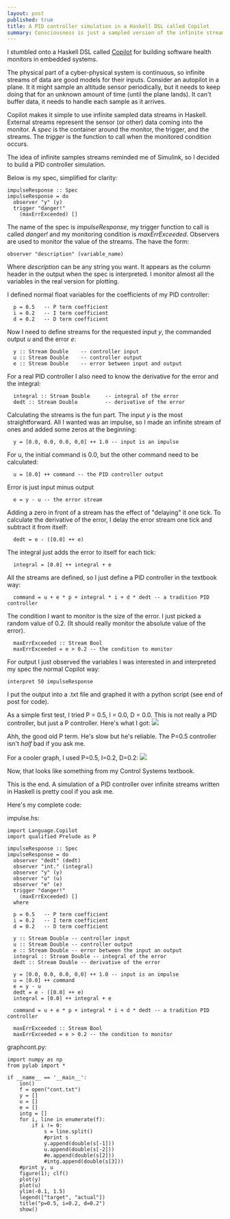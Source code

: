 ```yaml
---
layout: post
published: true
title: A PID controller simulation in a Haskell DSL called Copilot
summary: Consciousness is just a sampled version of the infinite stream of reality
---
```


I stumbled onto a Haskell DSL called [Copilot](http://leepike.github.com/Copilot/) 
for building software health monitors in embedded systems.

The physical part of a cyber-physical system is continuous, so infinite streams
of data are good models for their inputs.  Consider an autopilot in a plane.  It
it might sample an altitude sensor periodically, but it needs to keep doing that for
an unknown amount of time (until the plane lands).  It can't buffer data, it 
needs to handle each sample as it arrives.

Copilot makes it simple to use infinite sampled data streams in Haskell.  External
streams represent the sensor (or other) data coming into the monitor.  A _spec_
is the container around the monitor, the trigger, and the streams.  The _trigger_
is the function to call when the monitored condition occurs.

The idea of infinite samples streams reminded me of Simulink, so I decided to build
a PID controller simulation.

Below is my spec, simplified for clarity:

    impulseResponse :: Spec                                                            
    impulseResponse = do                                                               
      observer "y" (y)                                                                 
      trigger "danger!"                                                                
        (maxErrExceeded) []                                                            

The name of the spec is _impulseResponse_, my trigger function to call is
called _danger!_ and my monitoring condition is _maxErrExceeded_.  Observers
are used to monitor the value of the streams.  The have the form:

    observer "description" (variable_name)

Where _description_ can be any string you want.  It appears as the column header
in the output when the spec is interpreted.  I monitor almost all the variables 
in the real version for plotting.

I defined normal float variables for the coefficients of my PID controller:

      p = 0.5   -- P term coefficient
      i = 0.2   -- I term coefficient
      d = 0.2   -- D term coefficient

Now I need to define streams for the requested input _y_, the commanded output
_u_ and the error _e_:

      y :: Stream Double    -- controller input
      u :: Stream Double    -- controller output
      e :: Stream Double    -- error between input and output

For a real PID controller I also need to know the derivative for the error and
the integral:

      integral :: Stream Double     -- integral of the error
      dedt :: Stream Double         -- derivative of the error

Calculating the streams is the fun part.  The input _y_ is the most straightforward.
All I wanted was an impulse, so I made an infinite stream of ones and added
some zeros at the beginning:

      y = [0.0, 0.0, 0.0, 0,0] ++ 1.0 -- input is an impulse

For u, the initial command is 0.0, but the other command need to be calculated:

      u = [0.0] ++ command -- the PID controller output

Error is just input minus output

      e = y - u -- the error stream

Adding a zero in front of a stream has the effect of "delaying" it one tick.
To calculate the derivative of the error, I delay the error stream one tick
and subtract it from itself:

      dedt = e - ([0.0] ++ e)

The integral just adds the error to itself for each tick:

      integral = [0.0] ++ integral + e

All the streams are defined, so I just define a PID controller in the 
textbook way:

      command = u + e * p + integral * i + d * dedt -- a tradition PID controller

The condition I want to monitor is the size of the error.  I just picked a random
value of 0.2.  (It should really monitor the absolute value of the error).

      maxErrExceeded :: Stream Bool
      maxErrExceeded = e > 0.2 -- the condition to monitor

For output I just observed the variables I was interested in and interpreted
my spec the normal Copilot way:

    interpret 50 impulseResponse

I put the output into a .txt file and graphed it with a python script (see end
of post for code).

As a simple first test, I tried P = 0.5, I = 0.0, D = 0.0.  This is not really
a PID controller, but just a P controller.  Here's what I got:
<img src="https://raw.github.com/scottcarr/scottcarr.github.com/master/images/pid_cont_p.png">

Ahh, the good old P term.  He's slow but he's reliable.  The P=0.5 controller
isn't _half_ bad if you ask me.

For a cooler graph, I used P=0.5, I=0.2, D=0.2:
<img src="https://raw.github.com/scottcarr/scottcarr.github.com/master/images/pid_cont_pid.png">
  
Now, that looks like something from my Control Systems textbook.

This is the end.  A simulation of a PID controller over infinite streams written in Haskell
is pretty cool if you ask me.

Here's my complete code:

impulse.hs:

    import Language.Copilot
    import qualified Prelude as P

    impulseResponse :: Spec
    impulseResponse = do
      observer "dedt" (dedt)
      observer "int." (integral)
      observer "y" (y)
      observer "u" (u)
      observer "e" (e)
      trigger "danger!"
        (maxErrExceeded) []
      where

      p = 0.5   -- P term coefficient
      i = 0.2   -- I term coefficient
      d = 0.2   -- D term coefficient

      y :: Stream Double -- controller input
      u :: Stream Double -- controller output
      e :: Stream Double -- error between the input an output
      integral :: Stream Double -- integral of the error
      dedt :: Stream Double -- derivative of the error

      y = [0.0, 0.0, 0.0, 0,0] ++ 1.0 -- input is an impulse
      u = [0.0] ++ command 
      e = y - u
      dedt = e - ([0.0] ++ e)
      integral = [0.0] ++ integral + e

      command = u + e * p + integral * i + d * dedt -- a tradition PID controller

      maxErrExceeded :: Stream Bool
      maxErrExceeded = e > 0.2 -- the condition to monitor
  
graphcont.py:

    import numpy as np                                                                 
    from pylab import *                                                                
                                                                                       
    if __name__ == '__main__':                                                         
        ion()                                                                          
        f = open("cont.txt")                                                           
        y = []                                                                         
        u = []                                                                         
        e = []                                                                         
        intg = []                                                                      
        for i, line in enumerate(f):                                                   
            if i != 0:                                                                 
                s = line.split()                                                       
                #print s                                                                                
                y.append(double(s[-1]))                                                
                u.append(double(s[-2]))                                                
                #e.append(double(s[2]))                                                
                #intg.append(double(s[3]))                                             
        #print y, u                                                                    
        figure(1); clf()                                                               
        plot(y)                                                                        
        plot(u)                                                                        
        ylim(-0.1, 1.5)                                                                
        legend(["target", "actual"])                                                   
        title("p=0.5, i=0.2, d=0.2")                                                   
        show()

